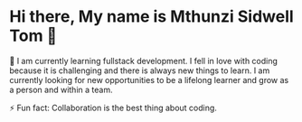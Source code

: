<h1>Hi there, My name is Mthunzi Sidwell Tom 👋</h1>

<div>
  <p>
    🔭 I am currently learning fullstack development. I fell in love with coding because it is challenging and there
    is always new things to learn. I am currently looking for new opportunities to be a lifelong learner and grow as a person and within a team.
  </p>
  <div>
    ⚡ Fun fact: Collaboration is the best thing about coding.
  </div>
</div>

<!--
**tommyshado/tommyshado** is a ✨ _special_ ✨ repository because its `README.md` (this file) appears on your GitHub profile.

Here are some ideas to get you started:

- 🔭 I’m currently working on ...
- 🌱 I’m currently learning ...
- 👯 I’m looking to collaborate on ...
- 🤔 I’m looking for help with ...
- 💬 Ask me about ...
- 📫 How to reach me: ...
- 😄 Pronouns: ...
- ⚡ Fun fact: ...
-->

